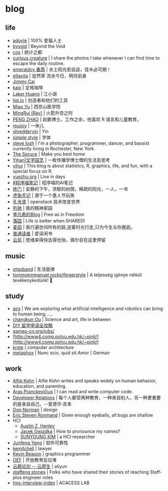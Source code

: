 # blog

## life

- [adoyle](http://adoyle.me/blog/) | 100% 爱猫人士
- [byvoid](https://www.byvoid.com/) | Beyond the Void
- [cos](https://d.cosx.org/) | 统计之都
- [curious creature](https://www.curious-creature.com/) | I share the photos I take whenever I can find time to escape the daily routine. 
- [emeraldcy 春燕](https://www.meipian.cn/c/14966298) | 水土阳光若自适，佳木必可期！
- [etlavita](https://etlavita.wordpress.com/) | 徒然草 流水今日，明月前身
- [Jimmy Cai](https://jimmycai.com/)
- [kaix](https://kaix.in/) | 定格咖啡
- [Laker Huang](http://laker.me/) | 江小湖
- [liqi.io](https://liqi.io/) | 创造者和他们的工具
- [Miao Yu](https://yufree.cn/) | 西奈山医学院
- [MingRui (Ray)](https://drustz.com/) | 火箭升空之时
- [PENG ZHAO](https://pzhao.org/zh/) | 赵鹏博士。工作之余，他喜欢 R 语言和儿童教育。
- [reuixiy](https://io-oi.me/life/) | 一休儿
- [shredderyin](https://docs.huihoo.com/homepage/shredderyin/index.html) | Yin
- [simple style](http://www.simple-style.com/) | 字体
- [steve losh](https://stevelosh.com/) | I'm a photographer, programmer, dancer, and bassist currently living in Rochester, New York.
- [The Spruce](https://www.thespruce.com/) | Make you best home
- [Yihan|文字园艺](https://yihanxu.github.io/) | 一枚传播学博士僧的生活及思考
- [yihui](https://yihui.org/) | This blog is about statistics, R, graphics, life, and fun, with a special focus on R.
- [yuezhu.org](https://yuezhu.org/) | Live in days
- [#程序喵笔记](https://mp.weixin.qq.com/mp/appmsgalbum?__biz=Mzg4ODA1MzM0OQ==&action=getalbum&album_id=1365464082903793665&scene=173&from_msgid=2247485245&from_itemidx=1&count=3#wechat_redirect) | 程序喵的AI笔记
- [咚门](http://www.dearzd.com/DBlog/) | 安静的下午，浓郁的树荫，稀疏的阳光，一人，一书
- [虎兔手记](http://notes.localhost-8080.com/) | 源于一个愚人节玩笑
- [孔令贤](https://lingxiankong.github.io/index.html) | openstack 技术改变世界
- [列驰](https://www.liechi.org/) | 我的精神家园
- [李凡希的Blog](https://www.freemindworld.com/blog/) | Free as in Freedom
- [落园](http://www.loyhome.com/) | Life is better when SHARED!
- [麦田](https://itmyhome.com/) | 我行遍世间所有的路,逆着时光行走,只为今生与你邂逅。
- [普通读者](https://yanagibookreview.weebly.com/) | 爱读闲书
- [云风](https://blog.codingnow.com/) | 思绪来得快去得也快，偶尔会在这里停留

## music

- [otgoband](https://www.otgoband.cn/) | 生活旋律
- [tommyemmanuel.rocks/fingerstyle](https://tommyemmanuel.rocks/fingerstyle/) | A teljesség igénye nélkül tevékenykedünk! 🙂

## study

- [airs](https://airs.cuhk.edu.cn/) | We are exploring what artificial intelligence and robotics can bring to human being......
- [changkun Ou](https://changkun.us/) | Science and art, life in between
- [DIY 留学申请全攻略](https://linghao.io/posts/gradapply-diy/)
- [games-cn.org/jobs/](http://games-cn.org/jobs/)
- [http://www4.comp.polyu.edu.hk/~pinli/](http://www4.comp.polyu.edu.hk/~pinli/)
- [krste](https://people.eecs.berkeley.edu/~krste/) | computer architecture
- [metaphox](http://blog.metaphox.com/) | Nunc scio, quid sit Amor | German

## work

- [Alfie Kohn](https://www.alfiekohn.org/) | Alfie Kohn writes and speaks widely on human behavior, education, and parenting.
- [Aras Pranckevičius](http://aras-p.info/) | I can read and write computer code.
- [Developer Relations](https://devrel.me/) | 每个人都受两种教育，一种来自别人，另一种更重要的是来自自己。--爱德华·吉本
- [Don Norman](https://jnd.org/about/) | design
- [Eric Steven Ronmand](http://www.catb.org/esr/) | Given enough eyeballs, all bugs are shallow
- HCI
  - [Austin Z. Henley](http://web.eecs.utk.edu/~azh/)
  - [Jacek Gwizdka](https://jacekg.ischool.utexas.edu/) |  How to pronounce my names?
  - [SUNYOUNG KIM](http://www.sunyoungkim.org/) | a HCI researcher
- [Junfeng Yang](http://www.cs.columbia.edu/~junfeng/) | 软件可靠性
- [kemitchell](https://writing.kemitchell.com/) | lawyer
- [Kevin Beason](http://kevinbeason.com/) | graphics programmer
- [OEF](https://oef.org.cn/) | 开放教育反应堆
- [云巅论剑 -- 云原生](https://mp.weixin.qq.com/mp/appmsgalbum?__biz=MzUxNjE3MTcwMg==&action=getalbum&album_id=1555781259304435715&scene=173&from_msgid=2247485160&from_itemidx=1&count=3#wechat_redirect) | aliyun
- [staffeng stories](https://staffeng.com/stories) | Folks who have shared their stories of reaching Staff-plus engineer roles
- [tms-interview-index](https://blogcn.acacess.com/tms-interview-index) | ACACESS LAB
